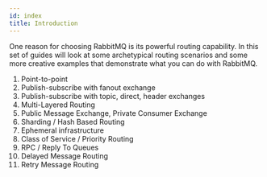 ```yaml
---
id: index
title: Introduction
---
```


One reason for choosing RabbitMQ is its powerful routing capability. In this set of guides will look at some archetypical routing scenarios and some more creative examples that demonstrate what you can do with RabbitMQ.

1. Point-to-point
2. Publish-subscribe with fanout exchange
3. Publish-subscribe with topic, direct, header exchanges
4. Multi-Layered Routing
5. Public Message Exchange, Private Consumer Exchange
6. Sharding / Hash Based Routing
7. Ephemeral infrastructure
8. Class of Service / Priority Routing
9. RPC / Reply To Queues
10. Delayed Message Routing
11. Retry Message Routing